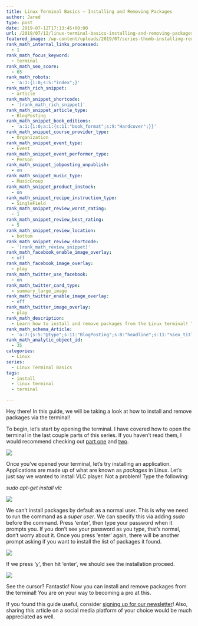```yaml
---
title: Linux Terminal Basics – Installing and Removing Packages
author: Jared
type: post
date: 2019-07-12T17:13:45+00:00
url: /2019/07/12/linux-terminal-basics-installing-and-removing-packages/
featured_image: /wp-content/uploads/2019/07/series-thumb-installing-removing-packages.png
rank_math_internal_links_processed:
  - 1
rank_math_focus_keyword:
  - terminal
rank_math_seo_score:
  - 65
rank_math_robots:
  - 'a:1:{i:0;s:5:"index";}'
rank_math_rich_snippet:
  - article
rank_math_snippet_shortcode:
  - '[rank_math_rich_snippet]'
rank_math_snippet_article_type:
  - BlogPosting
rank_math_snippet_book_editions:
  - 'a:1:{i:0;a:1:{s:11:"book_format";s:9:"Hardcover";}}'
rank_math_snippet_course_provider_type:
  - Organization
rank_math_snippet_event_type:
  - Event
rank_math_snippet_event_performer_type:
  - Person
rank_math_snippet_jobposting_unpublish:
  - on
rank_math_snippet_music_type:
  - MusicGroup
rank_math_snippet_product_instock:
  - on
rank_math_snippet_recipe_instruction_type:
  - SingleField
rank_math_snippet_review_worst_rating:
  - 1
rank_math_snippet_review_best_rating:
  - 5
rank_math_snippet_review_location:
  - bottom
rank_math_snippet_review_shortcode:
  - '[rank_math_review_snippet]'
rank_math_facebook_enable_image_overlay:
  - off
rank_math_facebook_image_overlay:
  - play
rank_math_twitter_use_facebook:
  - on
rank_math_twitter_card_type:
  - summary_large_image
rank_math_twitter_enable_image_overlay:
  - off
rank_math_twitter_image_overlay:
  - play
rank_math_description:
  - Learn how to install and remove packages from the Linux terminal! This is an important step to mastering the terminal on your Linux system.
rank_math_schema_Article:
  - 'a:7:{s:5:"@type";s:11:"BlogPosting";s:8:"headline";s:11:"%seo_title%";s:13:"datePublished";s:20:"%date(Y-m-dTH:i:sP)%";s:12:"dateModified";s:24:"%modified(Y-m-dTH:i:sP)%";s:6:"author";a:2:{s:5:"@type";s:6:"Person";s:4:"name";s:5:"Jared";}s:11:"description";s:139:"Learn how to install and remove packages from the Linux terminal! This is an important step to mastering the terminal on your Linux system.";s:8:"metadata";a:3:{s:5:"title";s:7:"Article";s:9:"isPrimary";b:1;s:4:"type";s:8:"template";}}'
rank_math_analytic_object_id:
  - 35
categories:
  - Linux
series:
  - Linux Terminal Basics
tags:
  - install
  - linux terminal
  - terminal

---
```

Hey there! In this guide, we will be taking a look at how to install and remove packages via the terminal!

To begin, let&#8217;s start by opening the terminal. I have covered how to open the terminal in the last couple parts of this series. If you haven&#8217;t read them, I would recommend checking out [part one][1] and [two][2].

![](https://learn.yorkcs.com/wp-content/uploads/2019/07/terminal-1.png)

Once you&#8217;ve opened your terminal, let&#8217;s try installing an application. Applications are made up of what are known as _packages_ in Linux. Let&#8217;s just say we wanted to install VLC player. Not a problem! Type the following:

_sudo apt-get install vlc_

![](https://learn.yorkcs.com/wp-content/uploads/2019/07/terminal-install-vlc.png)

We can&#8217;t install packages by default as a normal user. This is why we need to run the command as a _super user_. We can specify this via adding _sudo_ before the command. Press &#8216;enter&#8217;, then type your password when it prompts you. If you don&#8217;t see your password as you type, that&#8217;s normal, don&#8217;t worry about it. Once you press &#8216;enter&#8217; again, there will be another prompt asking if you want to install the list of packages it found.

![](https://learn.yorkcs.com/wp-content/uploads/2019/07/terminal-instasll-vlc-yesno.png)

If we press &#8216;y&#8217;, then hit &#8216;enter&#8217;, we should see the installation proceed.

![](https://learn.yorkcs.com/wp-content/uploads/2019/07/terminal-instasll-vlc-installed.png)

See the cursor? Fantastic! Now you can install and remove packages from the terminal! You are on your way to becoming a pro at this.

If you found this guide useful, consider [signing up for our newsletter][3]! Also, sharing this article on a social media platform of your choice would be much appreciated as well.

 [1]: https://learn.yorkcs.com/2019/07/02/linux-terminal-basics-updating-and-upgrading/
 [2]: https://learn.yorkcs.com/2019/07/03/linux-terminal-basics-navigating-the-file-system/
 [3]: https://yorkcs.activehosted.com/f/1